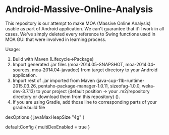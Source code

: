 # Android-Massive-Online-Analysis

This repository is our attempt to make MOA (Massive Online Analysis) usable as part of Android application. We can't guarantee that it'll work in all cases.
We've simply deleted every reference to Swing functions used in MOA GUI that were involved in learning process.

Usage:

1) Build with Maven (Lifecycle->Package)
2) Import generated .jar files (moa-2014.05-SNAPSHOT, moa-2014.04-sources, moa-2014.04-javadoc) from target directory  to your Android application.
3) Import rest of .jar imported from Maven (java-cup-11b-runtime-2015.03.26, pentaho-package-manager-1.0.11, sizeofag-1.0.0, weka-dev-3.7.13) to your project (default position -> your .m2/repository directory or download them from this repository) (). 
3) If you are using Gradle, add those line to corresponding parts of your gradle.build file

dexOptions {
        javaMaxHeapSize "4g"
    }
    
 defaultConfig {
        multiDexEnabled = true
    }

